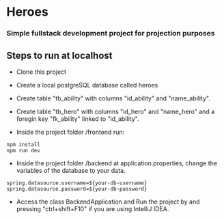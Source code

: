 # Heroes

### Simple fullstack development project for projection purposes

## Steps to run at localhost

* Clone this project

* Create a local postgreSQL database called heroes
* Create table "tb_ability" with columns "id_ability" and "name_ability".
* Create table "tb_hero" with columns "id_hero" and "name_hero" and a foregin key "fk_ability" linked to "id_ability".

* Inside the project folder /frontend run:

```
npm install
npm run dev
```

* Inside the project folder /backend at application.properties, change the variables of the database to your data.

```
spring.datasource.username=${your-db-username}
spring.datasource.password=${your-db-password}
```

* Access the class BackendApplication and Run the project by and pressing "ctrl+shift+F10" if you are using IntelliJ IDEA.
